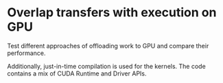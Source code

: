 # Overlap transfers with execution on GPU

Test different approaches of offloading work to GPU and compare their performance.

Additionally, just-in-time compilation is used for the kernels. The code contains a mix of CUDA Runtime and Driver APIs.
